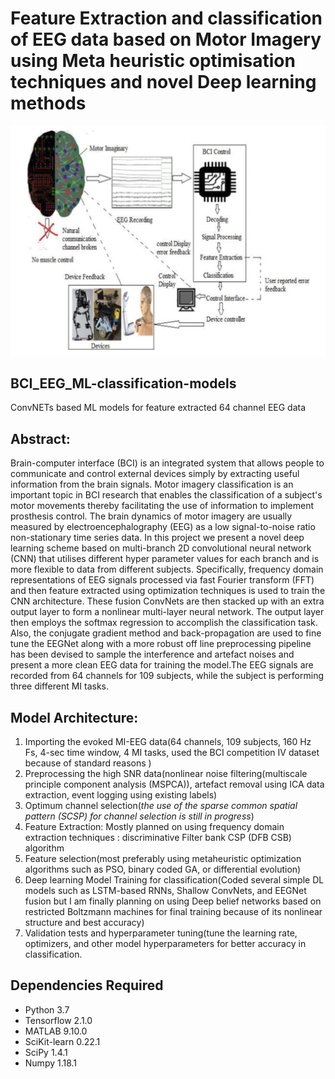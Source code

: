 # Feature Extraction and classification of EEG data based on Motor Imagery using Meta heuristic optimisation techniques and novel Deep learning methods
![Model Overview](EEG_BCI_overview.png)

## BCI_EEG_ML-classification-models
 ConvNETs based ML models for feature extracted 64 channel EEG data


## Abstract:
<p>Brain-computer interface (BCI) is an integrated system that allows people to communicate  and control external devices simply by extracting useful information from the brain signals. Motor imagery classification is an important topic in BCI research that enables the classification of a subject's motor movements thereby facilitating the use of information to implement prosthesis control. The brain dynamics of motor imagery are usually measured by electroencephalography (EEG) as a low signal-to-noise ratio non-stationary time series data. In this project we  present a novel deep learning scheme based on multi-branch 2D convolutional neural network (CNN) that utilises different hyper parameter values for each branch and is more flexible to data from different subjects. Specifically, frequency domain representations of EEG signals processed via fast Fourier transform (FFT) and then feature extracted using optimization techniques is used to train the CNN architecture. These fusion ConvNets are then stacked up with an extra output layer to form a nonlinear multi-layer neural network. The output layer then employs the softmax regression to accomplish the classification task. Also, the conjugate gradient method and back-propagation are used to fine tune the EEGNet along with a more robust off line preprocessing pipeline has been devised to sample the interference and artefact noises and present a more clean EEG data for training the model.The EEG signals are recorded from 64 channels for 109 subjects, while the subject is performing three different MI tasks.
</p>

## Model Architecture:
1. Importing the evoked MI-EEG data(64 channels, 109 subjects, 160 Hz Fs, 4-sec time window, 4 MI tasks, used the BCI competition IV dataset because of standard reasons )
2. Preprocessing the high SNR data(nonlinear noise filtering(multiscale principle component analysis (MSPCA)), artefact removal using ICA data extraction, event logging using existing labels)
3. Optimum channel selection(*the use of the sparse common spatial pattern (SCSP) for channel selection is still in progress*)
4. Feature Extraction: Mostly planned on using frequency domain extraction techniques :  discriminative Filter bank CSP (DFB CSB) algorithm
5. Feature selection(most preferably using metaheuristic optimization algorithms such as PSO, binary coded GA, or differential evolution)
6. Deep learning Model Training for classification(Coded several simple DL models such as LSTM-based RNNs, Shallow ConvNets, and EEGNet fusion but I am finally planning on using Deep belief networks based on restricted Boltzmann machines for final training because of its nonlinear structure and best accuracy)
7. Validation tests and hyperparameter tuning(tune the learning rate, optimizers, and other model hyperparameters for better accuracy in classification.

## Dependencies Required
* Python 3.7
* Tensorflow 2.1.0
* MATLAB 9.10.0
* SciKit-learn 0.22.1
* SciPy 1.4.1
* Numpy 1.18.1
